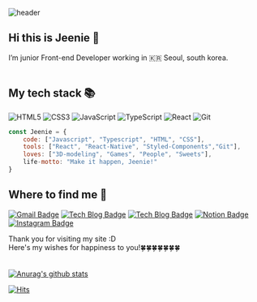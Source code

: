 <!-- ![header](https://capsule-render.vercel.app/api?type=waving&color=auto&height=350&section=header&text=Hi!%20This%20is%20Jeenie&fontSize=90&animation=fadeIn&fontAlignY=38&desc=Welcome%20To%20My%20or%20Page%20&descAlignY=60&descAlign=60) -->

![header](https://capsule-render.vercel.app/api?type=waving&height=250&text=Jeenie&fontAlign=80&fontAlignY=40&color=gradient)


<!--
**hagene1757/hagene1757** is a ✨ _special_ ✨ repository because its `README.md` (this file) appears on your GitHub profile.

Here are some ideas to get you started:

- 🔭 I’m currently working on ...
- 🌱 I’m currently learning ...
- 👯 I’m looking to collaborate on ...
- 🤔 I’m looking for help with ...
- 💬 Ask me about ...
- 📫 How to reach me: ...
- 😄 Pronouns: ...
- ⚡ Fun fact: ...
-->
## Hi this is Jeenie 👋
I’m junior Front-end Developer working in 🇰🇷 Seoul, south korea. <br /><br />

## My tech stack 📚

![HTML5](https://img.shields.io/badge/-HTML5-F05032?style=for-the-badge&logo=html5&logoColor=ffffff)
![CSS3](https://img.shields.io/badge/-CSS3-007ACC?style=for-the-badge&logo=css3)
![JavaScript](https://img.shields.io/badge/-JavaScript-%23F7DF1C?style=for-the-badge&logo=javascript&logoColor=000000&labelColor=%23F7DF1C&color=%23FFCE5A)
![TypeScript](https://img.shields.io/badge/-TypeScript-007ACC?style=for-the-badge&logo=typescript&logoColor=white)
![React](https://img.shields.io/badge/-React-222222?style=for-the-badge&logo=react)
![Git](https://img.shields.io/badge/-Git-F05032?style=for-the-badge&logo=git&logoColor=ffffff)

```js
const Jeenie = {
    code: ["Javascript", "Typescript", "HTML", "CSS"],
    tools: ["React", "React-Native", "Styled-Components","Git"],
    loves: ["3D-modeling", "Games", "People", "Sweets"],
    life-motto: "Make it happen, Jeenie!"
}
```

## Where to find me 👀

[![Gmail Badge](https://img.shields.io/badge/Gmail-d14836?style=flat-square&logo=Gmail&logoColor=white&link=mailto:dev-Jeenie@gmail.com)](mailto:dev-Jeenie@gmail.com)
[![Tech Blog Badge](http://img.shields.io/badge/-Tech%20blog-007e1c?style=flat-square&logo=github&link=https://dev-jeenie.github.io/)](https://dev-jeenie.github.io/)
[![Tech Blog Badge](http://img.shields.io/badge/-Tech%20blog-007e1c?style=flat-square&logo=github&link=https://dev-jeenie.github.io/)](https://velog.io/@devjeenie)
[![Notion Badge](https://img.shields.io/badge/Notion-007ACC?style=flat-square&logo=Notion&logoColor=white&link=https://brave-case-c88.notion.site/Jeenie-e2d2fa1944c3449bb58349b1e2b1b871#478f54c955da4360932c9d88441f9368)](https://brave-case-c88.notion.site/Jeenie-e2d2fa1944c3449bb58349b1e2b1b871#478f54c955da4360932c9d88441f9368)
[![Instagram Badge](https://img.shields.io/badge/Instagram-E4405F?style=flat-square&logo=Instagram&logoColor=white&link=https://www.instagram.com/hye_inisfree&link=https://https://www.instagram.com/hildegard917/)](https://www.instagram.com/hildegard917/)





Thank you for visiting my site :D <br />
Here's my wishes for happiness to you!🍀🍀🍀🍀🍀🍀🍀<br />
<br /><br />
  [![Anurag's github stats](https://github-readme-stats.vercel.app/api?username=dev-Jeenie)](https://github.com/anuraghazra/github-readme-stats)

[![Hits](https://hits.seeyoufarm.com/api/count/incr/badge.svg?url=https%3A%2F%2Fgithub.com%2Fhagene1757%2Fhit-counter&count_bg=%233498DB&title_bg=%23555555&icon=&icon_color=%23E7E7E7&title=hits&edge_flat=false)](https://hits.seeyoufarm.com)  

	
<!--   [![Linkedin Badge](https://img.shields.io/badge/-LinkedIn-blue?style=flat-square&logo=Linkedin&logoColor=white&link=https://www.linkedin.com/in/seong-yun-byeon-8183a8113/)](https://www.linkedin.com/in/seong-yun-byeon-8183a8113/)
	

	
  [![Facebook Badge](https://img.shields.io/badge/facebook-1877f2?style=flat-square&logo=facebook&logoColor=white&link=https://www.facebook.com/zzsza)](https://www.facebook.com/zzsza) -->
	
	

	
